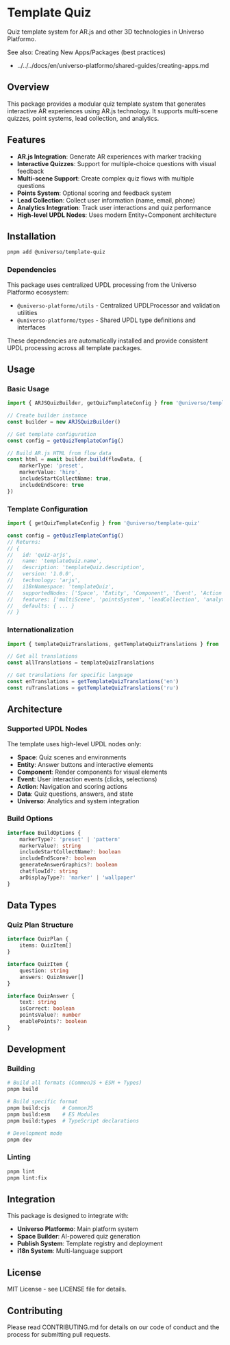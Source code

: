 # Template Quiz

Quiz template system for AR.js and other 3D technologies in Universo Platformo.

See also: Creating New Apps/Packages (best practices)

- ../../../docs/en/universo-platformo/shared-guides/creating-apps.md
## Overview

This package provides a modular quiz template system that generates interactive AR experiences using AR.js technology. It supports multi-scene quizzes, point systems, lead collection, and analytics.

## Features

-   **AR.js Integration**: Generate AR experiences with marker tracking
-   **Interactive Quizzes**: Support for multiple-choice questions with visual feedback
-   **Multi-scene Support**: Create complex quiz flows with multiple questions
-   **Points System**: Optional scoring and feedback system
-   **Lead Collection**: Collect user information (name, email, phone)
-   **Analytics Integration**: Track user interactions and quiz performance
-   **High-level UPDL Nodes**: Uses modern Entity+Component architecture

## Installation

```bash
pnpm add @universo/template-quiz
```

### Dependencies

This package uses centralized UPDL processing from the Universo Platformo ecosystem:

-   `@universo-platformo/utils` - Centralized UPDLProcessor and validation utilities
-   `@universo-platformo/types` - Shared UPDL type definitions and interfaces

These dependencies are automatically installed and provide consistent UPDL processing across all template packages.

## Usage

### Basic Usage

```typescript
import { ARJSQuizBuilder, getQuizTemplateConfig } from '@universo/template-quiz'

// Create builder instance
const builder = new ARJSQuizBuilder()

// Get template configuration
const config = getQuizTemplateConfig()

// Build AR.js HTML from flow data
const html = await builder.build(flowData, {
    markerType: 'preset',
    markerValue: 'hiro',
    includeStartCollectName: true,
    includeEndScore: true
})
```

### Template Configuration

```typescript
import { getQuizTemplateConfig } from '@universo/template-quiz'

const config = getQuizTemplateConfig()
// Returns:
// {
//   id: 'quiz-arjs',
//   name: 'templateQuiz.name',
//   description: 'templateQuiz.description',
//   version: '1.0.0',
//   technology: 'arjs',
//   i18nNamespace: 'templateQuiz',
//   supportedNodes: ['Space', 'Entity', 'Component', 'Event', 'Action', 'Data', 'Universo'],
//   features: ['multiScene', 'pointsSystem', 'leadCollection', 'analytics'],
//   defaults: { ... }
// }
```

### Internationalization

```typescript
import { templateQuizTranslations, getTemplateQuizTranslations } from '@universo/template-quiz'

// Get all translations
const allTranslations = templateQuizTranslations

// Get translations for specific language
const enTranslations = getTemplateQuizTranslations('en')
const ruTranslations = getTemplateQuizTranslations('ru')
```

## Architecture

### Supported UPDL Nodes

The template uses high-level UPDL nodes only:

-   **Space**: Quiz scenes and environments
-   **Entity**: Answer buttons and interactive elements
-   **Component**: Render components for visual elements
-   **Event**: User interaction events (clicks, selections)
-   **Action**: Navigation and scoring actions
-   **Data**: Quiz questions, answers, and state
-   **Universo**: Analytics and system integration

### Build Options

```typescript
interface BuildOptions {
    markerType?: 'preset' | 'pattern'
    markerValue?: string
    includeStartCollectName?: boolean
    includeEndScore?: boolean
    generateAnswerGraphics?: boolean
    chatflowId?: string
    arDisplayType?: 'marker' | 'wallpaper'
}
```

## Data Types

### Quiz Plan Structure

```typescript
interface QuizPlan {
    items: QuizItem[]
}

interface QuizItem {
    question: string
    answers: QuizAnswer[]
}

interface QuizAnswer {
    text: string
    isCorrect: boolean
    pointsValue?: number
    enablePoints?: boolean
}
```

## Development

### Building

```bash
# Build all formats (CommonJS + ESM + Types)
pnpm build

# Build specific format
pnpm build:cjs    # CommonJS
pnpm build:esm    # ES Modules
pnpm build:types  # TypeScript declarations

# Development mode
pnpm dev
```

### Linting

```bash
pnpm lint
pnpm lint:fix
```

## Integration

This package is designed to integrate with:

-   **Universo Platformo**: Main platform system
-   **Space Builder**: AI-powered quiz generation
-   **Publish System**: Template registry and deployment
-   **i18n System**: Multi-language support

## License

MIT License - see LICENSE file for details.

## Contributing

Please read CONTRIBUTING.md for details on our code of conduct and the process for submitting pull requests.
